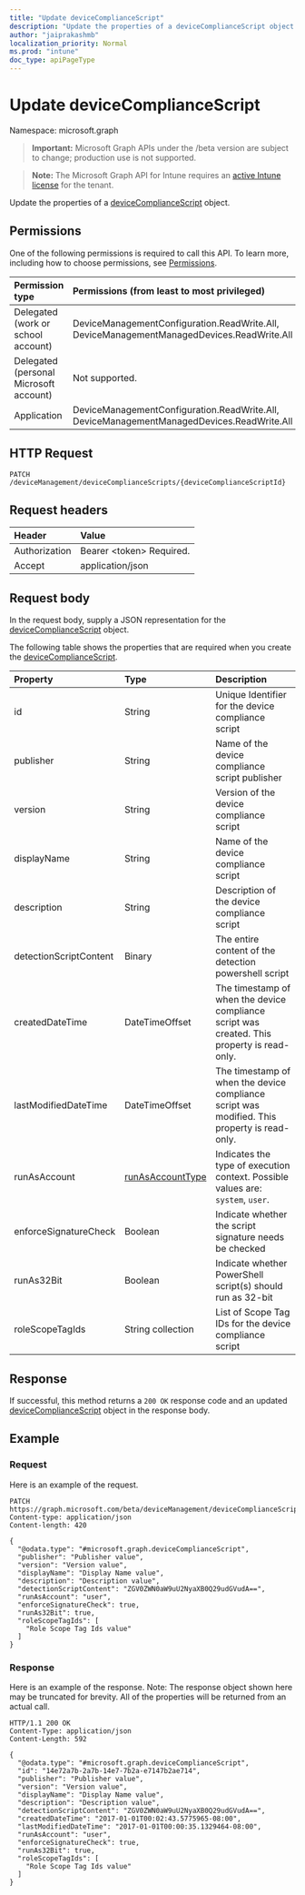 ```yaml
---
title: "Update deviceComplianceScript"
description: "Update the properties of a deviceComplianceScript object."
author: "jaiprakashmb"
localization_priority: Normal
ms.prod: "intune"
doc_type: apiPageType
---
```


# Update deviceComplianceScript

Namespace: microsoft.graph

> **Important:** Microsoft Graph APIs under the /beta version are subject to change; production use is not supported.

> **Note:** The Microsoft Graph API for Intune requires an [active Intune license](https://go.microsoft.com/fwlink/?linkid=839381) for the tenant.

Update the properties of a [deviceComplianceScript](../resources/intune-devices-devicecompliancescript.md) object.

## Permissions
One of the following permissions is required to call this API. To learn more, including how to choose permissions, see [Permissions](/graph/permissions-reference).

|Permission type|Permissions (from least to most privileged)|
|:---|:---|
|Delegated (work or school account)|DeviceManagementConfiguration.ReadWrite.All, DeviceManagementManagedDevices.ReadWrite.All|
|Delegated (personal Microsoft account)|Not supported.|
|Application|DeviceManagementConfiguration.ReadWrite.All, DeviceManagementManagedDevices.ReadWrite.All|

## HTTP Request
<!-- {
  "blockType": "ignored"
}
-->
``` http
PATCH /deviceManagement/deviceComplianceScripts/{deviceComplianceScriptId}
```

## Request headers
|Header|Value|
|:---|:---|
|Authorization|Bearer &lt;token&gt; Required.|
|Accept|application/json|

## Request body
In the request body, supply a JSON representation for the [deviceComplianceScript](../resources/intune-devices-devicecompliancescript.md) object.

The following table shows the properties that are required when you create the [deviceComplianceScript](../resources/intune-devices-devicecompliancescript.md).

|Property|Type|Description|
|:---|:---|:---|
|id|String|Unique Identifier for the device compliance script|
|publisher|String|Name of the device compliance script publisher|
|version|String|Version of the device compliance script|
|displayName|String|Name of the device compliance script|
|description|String|Description of the device compliance script|
|detectionScriptContent|Binary|The entire content of the detection powershell script|
|createdDateTime|DateTimeOffset|The timestamp of when the device compliance script was created. This property is read-only.|
|lastModifiedDateTime|DateTimeOffset|The timestamp of when the device compliance script was modified. This property is read-only.|
|runAsAccount|[runAsAccountType](../resources/intune-shared-runasaccounttype.md)|Indicates the type of execution context. Possible values are: `system`, `user`.|
|enforceSignatureCheck|Boolean|Indicate whether the script signature needs be checked|
|runAs32Bit|Boolean|Indicate whether PowerShell script(s) should run as 32-bit|
|roleScopeTagIds|String collection|List of Scope Tag IDs for the device compliance script|



## Response
If successful, this method returns a `200 OK` response code and an updated [deviceComplianceScript](../resources/intune-devices-devicecompliancescript.md) object in the response body.

## Example

### Request
Here is an example of the request.
``` http
PATCH https://graph.microsoft.com/beta/deviceManagement/deviceComplianceScripts/{deviceComplianceScriptId}
Content-type: application/json
Content-length: 420

{
  "@odata.type": "#microsoft.graph.deviceComplianceScript",
  "publisher": "Publisher value",
  "version": "Version value",
  "displayName": "Display Name value",
  "description": "Description value",
  "detectionScriptContent": "ZGV0ZWN0aW9uU2NyaXB0Q29udGVudA==",
  "runAsAccount": "user",
  "enforceSignatureCheck": true,
  "runAs32Bit": true,
  "roleScopeTagIds": [
    "Role Scope Tag Ids value"
  ]
}
```

### Response
Here is an example of the response. Note: The response object shown here may be truncated for brevity. All of the properties will be returned from an actual call.
``` http
HTTP/1.1 200 OK
Content-Type: application/json
Content-Length: 592

{
  "@odata.type": "#microsoft.graph.deviceComplianceScript",
  "id": "14e72a7b-2a7b-14e7-7b2a-e7147b2ae714",
  "publisher": "Publisher value",
  "version": "Version value",
  "displayName": "Display Name value",
  "description": "Description value",
  "detectionScriptContent": "ZGV0ZWN0aW9uU2NyaXB0Q29udGVudA==",
  "createdDateTime": "2017-01-01T00:02:43.5775965-08:00",
  "lastModifiedDateTime": "2017-01-01T00:00:35.1329464-08:00",
  "runAsAccount": "user",
  "enforceSignatureCheck": true,
  "runAs32Bit": true,
  "roleScopeTagIds": [
    "Role Scope Tag Ids value"
  ]
}
```
